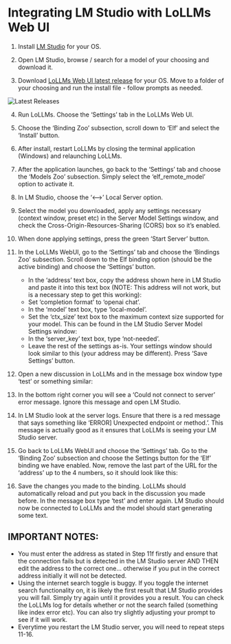 # Integrating LM Studio with LoLLMs Web UI

1. Install [LM Studio](https://lmstudio.ai/) for your OS.

2. Open LM Studio, browse / search for a model of your choosing and download it. 

3. Download [LoLLMs Web UI latest release](https://github.com/ParisNeo/lollms-webui/releases) for your OS.  Move to a folder of your choosing and run the install file - follow prompts as needed.

![Latest Releases](/assets/releases.png)

4. Run LoLLMs.  Choose the ‘Settings’ tab in the LoLLMs Web UI. 

5. Choose the ‘Binding Zoo’ subsection, scroll down to ‘Elf’ and select the ‘Install’ button. 

6. After install, restart LoLLMs by closing the terminal application (Windows) and relaunching LoLLMs. 

7. After the application launches, go back to the ‘Settings’ tab and choose the ‘Models Zoo’ subsection.  Simply select the ‘elf_remote_model’ option to activate it.  

8. In LM Studio, choose the ‘<-->’ Local Server option. 

9. Select the model you downloaded, apply any settings necessary (context window, preset etc) in the Server Model Settings window, and check the Cross-Origin-Resources-Sharing (CORS) box so it’s enabled.  

10. When done applying settings, press the green ‘Start Server’ button.

11. In the LoLLMs WebUI, go to the ‘Settings’ tab and choose the ‘Bindings Zoo’ subsection.  Scroll down to the Elf binding option (should be the active binding) and choose the ‘Settings’ button.  
    - In the ‘address’ text box, copy the address shown here in LM Studio and paste it into this text box (NOTE: This address will not work, but is a necessary step to get this working):
    - Set ‘completion format’ to ‘openai chat’. 
    - In the ‘model’ text box, type ‘local-model’.  
    - Set the ‘ctx_size’ text box to the maximum context size supported for your model.  This can be found in the LM Studio Server Model Settings window:
    - In the ‘server_key’ text box, type ‘not-needed’.
    - Leave the rest of the settings as-is.  Your settings window should look similar to this (your address may be different). Press ‘Save Settings’ button.

12. Open a new discussion in LoLLMs and in the message box window type ‘test’ or something similar: 

13. In the bottom right corner you will see a ‘Could not connect to server’ error message.  Ignore this message and open LM Studio.  

14. In LM Studio look at the server logs.  Ensure that there is a red message that says something like ‘ERROR] Unexpected endpoint or method.’.  This message is actually good as it ensures that LoLLMs is seeing your LM Studio server.  

15. Go back to LoLLMs WebUI and choose the ‘Settings’ tab.  Go to the ‘Binding Zoo’ subsection and choose the Settings button for the ‘Elf’ binding we have enabled.  Now, remove the last part of the URL for the ‘address’ up to the 4 numbers, so it should look like this:

16. Save the changes you made to the binding.  LoLLMs should automatically reload and put you back in the discussion you made before.  In the message box type ‘test’ and enter again.  LM Studio should now be connected to LoLLMs and the model should start generating some text. 

## IMPORTANT NOTES: 
- You must enter the address as stated in Step 11f firstly and ensure that the connection fails but is detected in the LM Studio server AND THEN edit the address to the correct one… otherwise if you put in the correct address initially it will not be detected. 
- Using the internet search toggle is buggy.  If you toggle the internet search functionality on, it is likely the first result that LM Studio provides you will fail.  Simply try again until it provides you a result.  You can check the LoLLMs log for details whether or not the search failed (something like index error etc).  You can also try slightly adjusting your prompt to see if it will work. 
- Everytime you restart the LM Studio server, you will need to repeat steps 11-16.  





